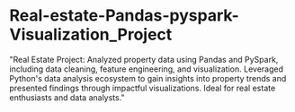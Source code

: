 # Real-estate-Pandas-pyspark-Visualization_Project
"Real Estate Project: Analyzed property data using Pandas and PySpark, including data cleaning, feature engineering, and visualization. Leveraged Python's data analysis ecosystem to gain insights into property trends and presented findings through impactful visualizations. Ideal for real estate enthusiasts and data analysts."
